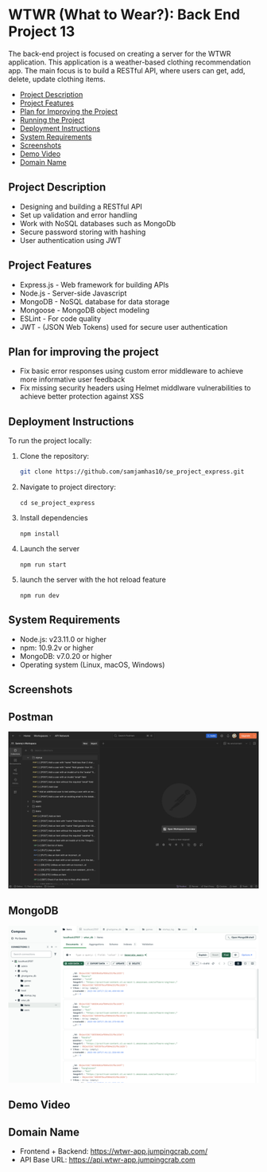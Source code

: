 # WTWR (What to Wear?): Back End Project 13

The back-end project is focused on creating a server for the WTWR application. This application is a weather-based clothing recommendation app. The main focus is to build a RESTful API, where users can get, add, delete, update clothing items.

- [Project Description](#project-description)
- [Project Features](#project-features)
- [Plan for Improving the Project](#plan-for-improving-the-project)
- [Running the Project](#running-the-project)
- [Deployment Instructions](#deployment-instructions)
- [System Requirements](#system-requirements)
- [Screenshots](#screenshots)
- [Demo Video](#demo-video)
- [Domain Name](#domain-name)

## Project Description

- Designing and building a RESTful API
- Set up validation and error handling
- Work with NoSQL databases such as MongoDb
- Secure password storing with hashing
- User authentication using JWT

<!-- The eventual goal is to create a server with an API and user authorization. -->

## Project Features

- Express.js - Web framework for building APIs
- Node.js - Server-side Javascript
- MongoDB - NoSQL database for data storage
- Mongoose - MongoDB object modeling
- ESLint - For code quality
- JWT - (JSON Web Tokens) used for secure user authentication

## Plan for improving the project

- Fix basic error responses using custom error middleware to achieve more informative user feedback
- Fix missing security headers using Helmet middlware vulnerabilities to achieve better protection against XSS

## Deployment Instructions

To run the project locally:

1. Clone the repository:

   ```bash
   git clone https://github.com/samjamhas10/se_project_express.git
   ```

2. Navigate to project directory:

   `cd se_project_express`

3. Install dependencies

   `npm install`

4. Launch the server

   `npm run start`

5. launch the server with the hot reload feature

   `npm run dev`

## System Requirements

- Node.js: v23.11.0 or higher
- npm: 10.9.2v or higher
- MongoDB: v7.0.20 or higher
- Operating system (Linux, macOS, Windows)

## Screenshots

## Postman 

![Postman Screenshot](postman.png)

## MongoDB 

![MongoDB screenshot](mongodb.png)

## Demo Video

## Domain Name

- Frontend + Backend: https://wtwr-app.jumpingcrab.com/
- API Base URL: https://api.wtwr-app.jumpingcrab.com
